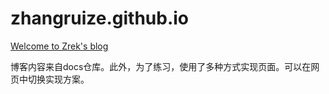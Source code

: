 # zhangruize.github.io

[Welcome to Zrek's blog](https://zhangruize.github.io/dist/static/output/cs/llvm/holder.html)

博客内容来自docs仓库。此外，为了练习，使用了多种方式实现页面。可以在网页中切换实现方案。
